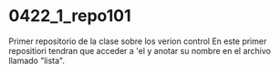 # 0422_1_repo101
Primer repositorio de la clase sobre los verion control
En este primer repositiori tendran que acceder a 'el y anotar su nombre en el archivo llamado "lista".
